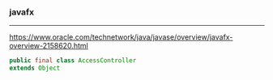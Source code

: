 ### javafx
---
https://www.oracle.com/technetwork/java/javase/overview/javafx-overview-2158620.html

```java
public final class AccessController
extends Object
```

```
```

```
```
